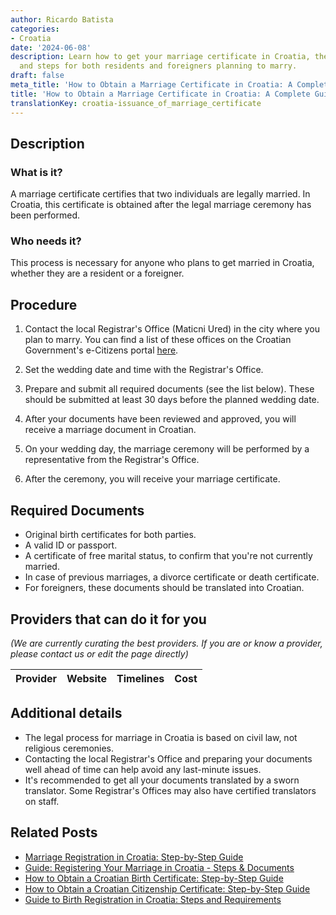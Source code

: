 ```yaml
---
author: Ricardo Batista
categories:
- Croatia
date: '2024-06-08'
description: Learn how to get your marriage certificate in Croatia, the required documents,
  and steps for both residents and foreigners planning to marry.
draft: false
meta_title: 'How to Obtain a Marriage Certificate in Croatia: A Complete Guide'
title: 'How to Obtain a Marriage Certificate in Croatia: A Complete Guide'
translationKey: croatia-issuance_of_marriage_certificate
---
```


## Description
### What is it?
A marriage certificate certifies that two individuals are legally married. In Croatia, this certificate is obtained after the legal marriage ceremony has been performed.
### Who needs it?
This process is necessary for anyone who plans to get married in Croatia, whether they are a resident or a foreigner.

## Procedure
1. Contact the local Registrar's Office (Maticni Ured) in the city where you plan to marry. You can find a list of these offices on the Croatian Government's e-Citizens portal [here](https://e-građani.gov.hr/).

2. Set the wedding date and time with the Registrar's Office.

3. Prepare and submit all required documents (see the list below). These should be submitted at least 30 days before the planned wedding date. 

4. After your documents have been reviewed and approved, you will receive a marriage document in Croatian. 

5. On your wedding day, the marriage ceremony will be performed by a representative from the Registrar's Office. 

6. After the ceremony, you will receive your marriage certificate.

## Required Documents
- Original birth certificates for both parties.
- A valid ID or passport.
- A certificate of free marital status, to confirm that you're not currently married. 
- In case of previous marriages, a divorce certificate or death certificate.
- For foreigners, these documents should be translated into Croatian.

## Providers that can do it for you

_(We are currently curating the best providers. If you are or know a provider, please contact us or edit the page directly)_

| Provider        |     Website     |     Timelines    |       Cost      |
| :-------------: | :-------------: |  :-------------: | :-------------: |

## Additional details
- The legal process for marriage in Croatia is based on civil law, not religious ceremonies.
- Contacting the local Registrar's Office and preparing your documents well ahead of time can help avoid any last-minute issues.
- It's recommended to get all your documents translated by a sworn translator. Some Registrar's Offices may also have certified translators on staff.


## Related Posts

- [Marriage Registration in Croatia: Step-by-Step Guide](https://tramitit.com/guides/croatia/marriage_registration/)
- [Guide: Registering Your Marriage in Croatia - Steps & Documents](https://tramitit.com/guides/croatia/entry_into_the_marriage_register/)
- [How to Obtain a Croatian Birth Certificate: Step-by-Step Guide](https://tramitit.com/guides/croatia/issuance_of_birth_certificate/)
- [How to Obtain a Croatian Citizenship Certificate: Step-by-Step Guide](https://tramitit.com/guides/croatia/issuance_of_citizenship_certificate/)
- [Guide to Birth Registration in Croatia: Steps and Requirements](https://tramitit.com/guides/croatia/entry_into_the_birth_register/)